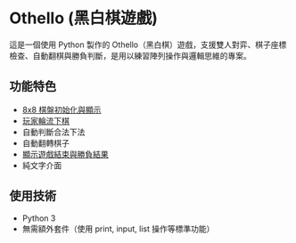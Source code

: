 
# Othello (黑白棋遊戲)

這是一個使用 Python 製作的 Othello（黑白棋）遊戲，支援雙人對弈、棋子座標檢查、自動翻棋與勝負判斷，是用以練習陣列操作與邏輯思維的專案。

## 功能特色

 - [8x8 棋盤初始化與顯示](./黑白棋%20初始盤面.png)
 - [玩家輪流下棋](./黑白棋%20落子與盤面更新.png)
 - 自動判斷合法下法
 - 自動翻轉棋子
 - [顯示遊戲結束與勝負結果](./終局結果.png)
 - 純文字介面

## 使用技術

- Python 3
- 無需額外套件（使用 print, input, list 操作等標準功能）
